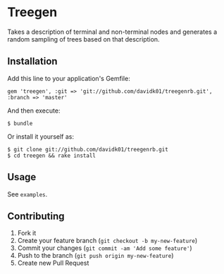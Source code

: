 # Treegen

Takes a description of terminal and non-terminal nodes and generates a random sampling of trees
based on that description.

## Installation

Add this line to your application's Gemfile:

    gem 'treegen', :git => 'git://github.com/davidk01/treegenrb.git', :branch => 'master'

And then execute:

    $ bundle

Or install it yourself as:

    $ git clone git://github.com/davidk01/treegenrb.git
    $ cd treegen && rake install

## Usage

See `examples`.

## Contributing

1. Fork it
2. Create your feature branch (`git checkout -b my-new-feature`)
3. Commit your changes (`git commit -am 'Add some feature'`)
4. Push to the branch (`git push origin my-new-feature`)
5. Create new Pull Request
